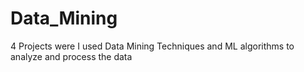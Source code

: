 # Data_Mining
4 Projects were I used Data Mining Techniques and ML algorithms to analyze and process the data
